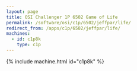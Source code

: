 ```yaml
---
layout: page
title: OSI Challenger 1P 6502 Game of Life
permalink: /software/osi/c1p/6502/jeffpar/life/
redirect_from: /apps/c1p/6502/jeffpar/life/
machines:
  - id: c1p8k
    type: c1p
---
```


{% include machine.html id="c1p8k" %}
